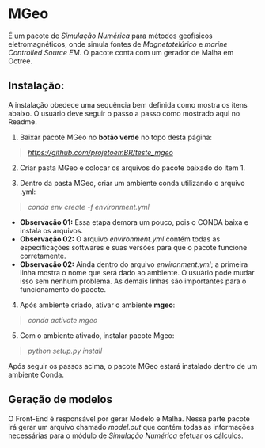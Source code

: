 # MGeo

É um pacote de *Simulação Numérica* para métodos geofísicos eletromagnéticos, onde simula fontes de *Magnetotelúrico* e *marine Controlled Source EM*. O pacote conta com um gerador de Malha em Octree.

## Instalação:

A instalação obedece uma sequência bem definida como mostra os itens abaixo. O usuário deve seguir o passo a passo como mostrado aqui no Readme. 

1. Baixar pacote MGeo no **botão verde** no topo desta página:  
> *https://github.com/projetoemBR/teste_mgeo*

2. Criar pasta MGeo e colocar os arquivos do pacote baixado do item 1.  

3. Dentro da pasta MGeo, criar um ambiente conda utilizando o arquivo .yml:  
> *conda env create -f environment.yml*  
   - **Observação 01:** Essa etapa demora um pouco, pois o CONDA baixa e instala os arquivos.  
   - **Observação 02:** O arquivo *environment.yml* contém todas as especificações softwares e suas versões para que o pacote funcione corretamente.
   - **Observação 02:** Ainda dentro do arquivo *environment.yml*; a primeira linha mostra o nome que será dado ao ambiente. O usuário pode mudar isso sem nenhum problema. As demais linhas são importantes para o funcionamento do pacote.
 
4. Após ambiente criado, ativar o ambiente **mgeo**:  
> *conda activate mgeo*

5. Com o ambiente ativado, instalar pacote Mgeo:  
> *python setup.py install*

Após seguir os passos acima, o pacote MGeo estará instalado dentro de um ambiente Conda.

## Geração de modelos

O Front-End é responsável por gerar Modelo e Malha. Nessa parte pacote irá gerar um arquivo chamado *model.out* que contém todas as informações necessárias para o módulo de *Simulação Numérica* efetuar os cálculos.
